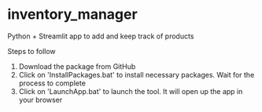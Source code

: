 # inventory_manager
Python + Streamlit app to add and keep track of products

Steps to follow
1. Download the package from GitHub
2. Click on 'InstallPackages.bat' to install necessary packages. Wait for the process to complete
3. Click on 'LaunchApp.bat' to launch the tool. It will open up the app in your browser
